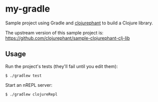 # my-gradle

Sample project using Gradle and [clojurephant](https://github.com/clojurephant) to build a Clojure library.

The upstream version of this sample project is: https://github.com/clojurephant/sample-clojurephant-clj-lib

## Usage

Run the project's tests (they'll fail until you edit them):

    $ ./gradlew test

Start an nREPL server:

    $ ./gradlew clojureRepl
